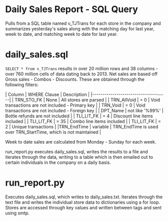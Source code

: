 # Daily Sales Report - SQL Query

Pulls from a SQL table named v_TJTrans for each store in the company and summarizes yesterday's sales along with the matching day for last year, week to date, and matching week to date for last year.

# daily_sales.sql

<code>SELECT * from v_TJTrans</code> results in over 20 million rows and 38 columns - over 760 million cells of data dating back to 2013.
Net sales are based off Gross sales - Combos - Discounts. These are obtained through the following filters:

| Column | WHERE Clause | Description |
|-------------------------------------|
| TRN_STO_FK | None | All stores are parsed |
| TRN_AllVoid | = 0 | Void transactions are not included - Primary key |
| TRN_Void | = 0 | Void transactions are not included - Foreign key |
| DPT_Name | not like '%99%' | Bottle refunds are not included |
| TLI_LIT_FK | = 4 | Discount line items included |
| TLI_LIT_FK | = 35 | Combo line items included |
| TLI_LIT_FK | = 2 | Unique transactions |
|TRN_EndTime | variable | TRN_EndTime is used over TRN_StartTime, which is not maintained |

Week to date sales are calculated from Monday - Sunday for each week.

run_report.py executes daily_sales.sql, writes the results to a file and iterates through the data, writing to a table which is then emailed out to certain individuals in the company on a daily basis.

# run_report.py

Executes daily_sales.sql, which writes to daily_sales.txt. Iterates through the text file and writes the individual store data to dictionaries using a for loop. Stores are accessed through key values and written between <td> tags and sent using smtp.
